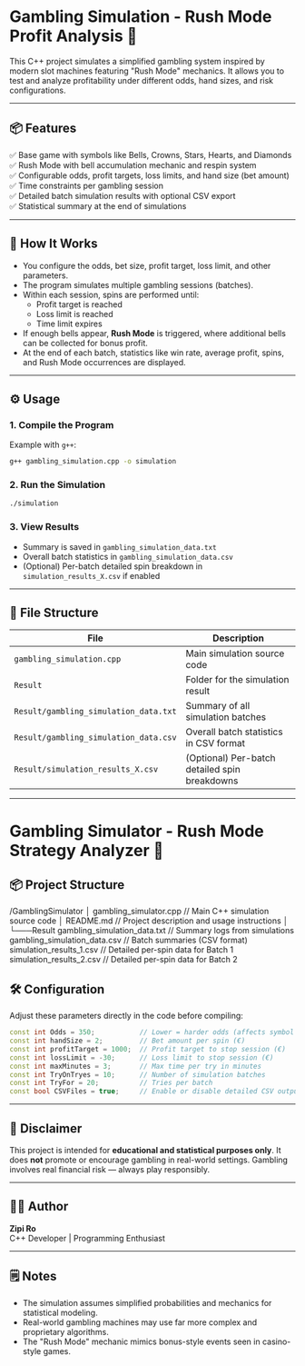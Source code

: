 
# Gambling Simulation - Rush Mode Profit Analysis 🎰

This C++ project simulates a simplified gambling system inspired by modern slot machines featuring "Rush Mode" mechanics. It allows you to test and analyze profitability under different odds, hand sizes, and risk configurations.

---

## 📦 Features

✅ Base game with symbols like Bells, Crowns, Stars, Hearts, and Diamonds  
✅ Rush Mode with bell accumulation mechanic and respin system  
✅ Configurable odds, profit targets, loss limits, and hand size (bet amount)  
✅ Time constraints per gambling session  
✅ Detailed batch simulation results with optional CSV export  
✅ Statistical summary at the end of simulations  

---

## 🧮 How It Works

- You configure the odds, bet size, profit target, loss limit, and other parameters.
- The program simulates multiple gambling sessions (batches).
- Within each session, spins are performed until:
  - Profit target is reached
  - Loss limit is reached
  - Time limit expires
- If enough bells appear, **Rush Mode** is triggered, where additional bells can be collected for bonus profit.
- At the end of each batch, statistics like win rate, average profit, spins, and Rush Mode occurrences are displayed.

---

## ⚙️ Usage

### 1. Compile the Program

Example with `g++`:

```bash
g++ gambling_simulation.cpp -o simulation
```

### 2. Run the Simulation

```bash
./simulation
```

### 3. View Results

- Summary is saved in `gambling_simulation_data.txt`  
- Overall batch statistics in `gambling_simulation_data.csv`  
- (Optional) Per-batch detailed spin breakdown in `simulation_results_X.csv` if enabled  

---

## 📁 File Structure

| File                                  | Description                                   |
|---------------------------------------|-----------------------------------------------|
| `gambling_simulation.cpp`             | Main simulation source code                   |
| `Result`                              | Folder for the simulation result              |
| `Result/gambling_simulation_data.txt` | Summary of all simulation batches             |
| `Result/gambling_simulation_data.csv` | Overall batch statistics in CSV format        |
| `Result/simulation_results_X.csv`     | (Optional) Per-batch detailed spin breakdowns |

---

# Gambling Simulator - Rush Mode Strategy Analyzer 🎰

## 📦 Project Structure

/GamblingSimulator
│ gambling_simulator.cpp // Main C++ simulation source code
│ README.md // Project description and usage instructions
│
└───Result
gambling_simulation_data.txt // Summary logs from simulations
gambling_simulation_data.csv // Batch summaries (CSV format)
simulation_results_1.csv // Detailed per-spin data for Batch 1
simulation_results_2.csv // Detailed per-spin data for Batch 2

## 🛠️ Configuration

Adjust these parameters directly in the code before compiling:

```cpp
const int Odds = 350;           // Lower = harder odds (affects symbol rarity)
const int handSize = 2;         // Bet amount per spin (€)
const int profitTarget = 1000;  // Profit target to stop session (€)
const int lossLimit = -30;      // Loss limit to stop session (€)
const int maxMinutes = 3;       // Max time per try in minutes
const int TryOnTryes = 10;      // Number of simulation batches
const int TryFor = 20;          // Tries per batch
const bool CSVFiles = true;     // Enable or disable detailed CSV output
```

---

## 🎯 Disclaimer

This project is intended for **educational and statistical purposes only**. It does **not** promote or encourage gambling in real-world settings. Gambling involves real financial risk — always play responsibly.

---

## 👨‍💻 Author

**Zipi Ro**  
C++ Developer | Programming Enthusiast  

---

## 🗒️ Notes

- The simulation assumes simplified probabilities and mechanics for statistical modeling.
- Real-world gambling machines may use far more complex and proprietary algorithms.
- The "Rush Mode" mechanic mimics bonus-style events seen in casino-style games.

